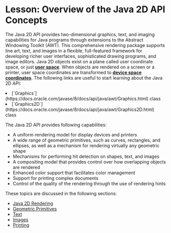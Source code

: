 
# Lesson: Overview of the Java 2D API Concepts

The Java 2D API provides two-dimensional graphics, text, and imaging capabilities for Java programs through extensions to the Abstract Windowing Toolkit (AWT). This comprehensive rendering package supports line art, text, and images in a flexible, full-featured framework for developing richer user interfaces, sophisticated drawing programs, and image editors. Java 2D objects exist on a plane called user coordinate space, or just [**user space**](coordinate.html). When objects are rendered on a screen or a printer, user space coordinates are transformed to [**device space coordinates**](coordinate.html). The following links are useful to start learning about the Java 2D API:

<li>
[`Graphics`](https://docs.oracle.com/javase/8/docs/api/java/awt/Graphics.html) class</li>
<li>
[`Graphics2D`](https://docs.oracle.com/javase/8/docs/api/java/awt/Graphics2D.html) class</li>

The Java 2D API provides following capabilities:

- A uniform rendering model for display devices and printers
- A wide range of geometric primitives, such as curves, rectangles, and ellipses, as well as a mechanism for rendering virtually any geometric shape
- Mechanisms for performing hit detection on shapes, text, and images
- A compositing model that provides control over how overlapping objects are rendered
- Enhanced color support that facilitates color management
- Support for printing complex documents
- Control of the quality of the rendering through the use of rendering hints

These topics are discussed in the following sections:

- [Java 2D Rendering](rendering.html)
- [Geometric Primitives](primitives.html)
- [Text](text.html)
- [Images](images.html)
- [Printing](printing.html)
